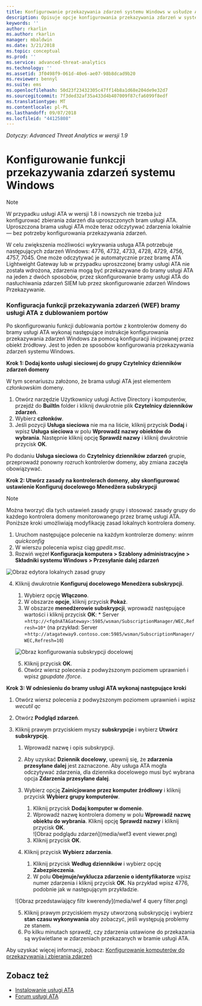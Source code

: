 ```yaml
---
title: Konfigurowanie przekazywania zdarzeń systemu Windows w usłudze Advanced Threat Analytics | Microsoft Docs
description: Opisuje opcje konfigurowania przekazywania zdarzeń w systemie Windows za pomocą usługi ATA
keywords: ''
author: rkarlin
ms.author: rkarlin
manager: mbaldwin
ms.date: 3/21/2018
ms.topic: conceptual
ms.prod: ''
ms.service: advanced-threat-analytics
ms.technology: ''
ms.assetid: 3f0498f9-061d-40e6-ae07-98b8dcad9b20
ms.reviewer: bennyl
ms.suite: ems
ms.openlocfilehash: 50d23f23432305c47ff14b8a1d68e204de9e32d7
ms.sourcegitcommit: 7f3ded32af35a433d4b407009f87cfa6099f8edf
ms.translationtype: MT
ms.contentlocale: pl-PL
ms.lasthandoff: 09/07/2018
ms.locfileid: "44125808"
---
```

*Dotyczy: Advanced Threat Analytics w wersji 1.9*



# <a name="configuring-windows-event-forwarding"></a>Konfigurowanie funkcji przekazywania zdarzeń systemu Windows

> [!NOTE]
> W przypadku usługi ATA w wersji 1.8 i nowszych nie trzeba już konfigurować zbierania zdarzeń dla uproszczonych bram usługi ATA. Uproszczona brama usługi ATA może teraz odczytywać zdarzenia lokalnie — bez potrzeby konfigurowania przekazywania zdarzeń.


W celu zwiększenia możliwości wykrywania usługa ATA potrzebuje następujących zdarzeń Windows: 4776, 4732, 4733, 4728, 4729, 4756, 4757, 7045. One może odczytywać je automatycznie przez bramę ATA Lightweight Gateway lub w przypadku uproszczonej bramy usługi ATA nie została wdrożona, zdarzenia mogą być przekazywane do bramy usługi ATA na jeden z dwóch sposobów, przez skonfigurowanie bramy usługi ATA do nasłuchiwania zdarzeń SIEM lub przez skonfigurowanie zdarzeń Windows Przekazywanie.



### <a name="wef-configuration-for-ata-gateways-with-port-mirroring"></a>Konfiguracja funkcji przekazywania zdarzeń (WEF) bramy usługi ATA z dublowaniem portów

Po skonfigurowaniu funkcji dublowania portów z kontrolerów domeny do bramy usługi ATA wykonaj następujące instrukcje konfigurowania przekazywania zdarzeń Windows za pomocą konfiguracji inicjowanej przez obiekt źródłowy. Jest to jeden ze sposobów konfigurowania przekazywania zdarzeń systemu Windows. 

**Krok 1: Dodaj konto usługi sieciowej do grupy Czytelnicy dzienników zdarzeń domeny** 

W tym scenariuszu założono, że brama usługi ATA jest elementem członkowskim domeny.

1.  Otwórz narzędzie Użytkownicy usługi Active Directory i komputerów, przejdź do **BuiltIn** folder i kliknij dwukrotnie plik **Czytelnicy dzienników zdarzeń**. 
2.  Wybierz **członków**.
4.  Jeśli pozycji **Usługa sieciowa** nie ma na liście, kliknij przycisk **Dodaj** i wpisz **Usługa sieciowa** w polu **Wprowadź nazwy obiektów do wybrania**. Następnie kliknij opcję **Sprawdź nazwy** i kliknij dwukrotnie przycisk **OK**. 

Po dodaniu **Usługa sieciowa** do **Czytelnicy dzienników zdarzeń** grupie, przeprowadź ponowny rozruch kontrolerów domeny, aby zmiana zaczęła obowiązywać.

**Krok 2: Utwórz zasady na kontrolerach domeny, aby skonfigurować ustawienie Konfiguruj docelowego Menedżera subskrypcji** 
> [!Note] 
> Można tworzyć dla tych ustawień zasady grupy i stosować zasady grupy do każdego kontrolera domeny monitorowanego przez bramę usługi ATA. Poniższe kroki umożliwiają modyfikację zasad lokalnych kontrolera domeny.     

1.  Uruchom następujące polecenie na każdym kontrolerze domeny: *winrm quickconfig*
2.  W wierszu polecenia wpisz ciąg *gpedit.msc*.
3.  Rozwiń węzeł **Konfiguracja komputera > Szablony administracyjne > Składniki systemu Windows > Przesyłanie dalej zdarzeń**

![Obraz edytora lokalnych zasad grupy](media/wef%201%20local%20group%20policy%20editor.png)

4.  Kliknij dwukrotnie **Konfiguruj docelowego Menedżera subskrypcji**.
   
    1.  Wybierz opcję **Włączono**.
    2.  W obszarze **opcje**, kliknij przycisk **Pokaż**.
    3.  W obszarze **menedżerowie subskrypcji**, wprowadź następujące wartości i kliknij przycisk **OK**: * Server =`http://<fqdnATAGateway>:5985/wsman/SubscriptionManager/WEC,Refresh=10*` (na przykład: Server =`http://atagateway9.contoso.com:5985/wsman/SubscriptionManager/WEC,Refresh=10`)
 
    ![Obraz konfigurowania subskrypcji docelowej](media/wef%202%20config%20target%20sub%20manager.png)
   
    5.  Kliknij przycisk **OK**.
    6.  Otwórz wiersz polecenia z podwyższonym poziomem uprawnień i wpisz *gpupdate /force*. 

**Krok 3: W odniesieniu do bramy usługi ATA wykonaj następujące kroki** 

1.  Otwórz wiersz polecenia z podwyższonym poziomem uprawnień i wpisz *wecutil qc*
2.  Otwórz **Podgląd zdarzeń**. 
3.  Kliknij prawym przyciskiem myszy **subskrypcje** i wybierz **Utwórz subskrypcję**. 

    1.  Wprowadź nazwę i opis subskrypcji. 
    2.  Aby uzyskać **Dziennik docelowy**, upewnij się, że **zdarzenia przesyłane dalej** jest zaznaczone. Aby usługa ATA mogła odczytywać zdarzenia, dla dziennika docelowego musi być wybrana opcja **Zdarzenia przesyłane dalej**. 
    3.  Wybierz opcję **Zainicjowane przez komputer źródłowy** i kliknij przycisk **Wybierz grupy komputerów**.
        1.  Kliknij przycisk **Dodaj komputer w domenie**.
        2.  Wprowadź nazwę kontrolera domeny w polu **Wprowadź nazwę obiektu do wybrania**. Kliknij opcję **Sprawdź nazwy** i kliknij przycisk **OK**.  
          ![Obraz podglądu zdarzeń](media/wef3 event viewer.png)  
        3.  Kliknij przycisk **OK**.
     4. Kliknij przycisk **Wybierz zdarzenia**.

        1. Kliknij przycisk **Według dzienników** i wybierz opcję **Zabezpieczenia**.
        2. W polu **Obejmuje/wyklucza zdarzenie o identyfikatorze** wpisz numer zdarzenia i kliknij przycisk **OK**. Na przykład wpisz 4776, podobnie jak w następującym przykładzie.

    ![Obraz przedstawiający filtr kwerendy](media/wef 4 query filter.png)

    5.  Kliknij prawym przyciskiem myszy utworzoną subskrypcję i wybierz **stan czasu wykonywania** aby zobaczyć, jeśli występują problemy ze stanem. 
    6.  Po kilku minutach sprawdź, czy zdarzenia ustawione do przekazania są wyświetlane w zdarzeniach przekazanych w bramie usługi ATA.


Aby uzyskać więcej informacji, zobacz: [Konfigurowanie komputerów do przekazywania i zbierania zdarzeń](https://technet.microsoft.com/library/cc748890)

## <a name="see-also"></a>Zobacz też
- [Instalowanie usługi ATA](install-ata-step1.md)
- [Forum usługi ATA](https://social.technet.microsoft.com/Forums/security/home?forum=mata)
